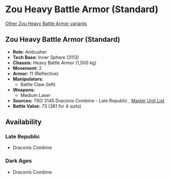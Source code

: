 # Zou Heavy Battle Armor (Standard) 

[Other Zou Heavy Battle Armor variants](../zou_heavy_battle_armor.md) 

## Zou Heavy Battle Armor (Standard) 

- **Role:** Ambusher 
- **Tech Base:** Inner Sphere (3113) 
- **Chassis:** Heavy Battle Armor (1,500 kg) 
- **Movement:** 2 
- **Armor:** 11 (Reflective) 
- **Manipulators:** 
  - Battle Claw (left) 
- **Weapons:** 
  - Medium Laser 
- **Sources:** TRO 3145 Draconis Combine - Late Republic , [Master Unit List](http://masterunitlist.info/Unit/Details/6369/zou-heavy-battle-armor-standard) 
- **Battle Value:** 73 (381 for 4 suits) 

## Availability 

### Late Republic 

- Draconis Combine 

### Dark Ages 

- Draconis Combine 

